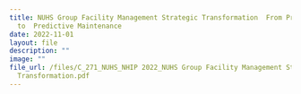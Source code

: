 ```yaml
---
title: NUHS Group Facility Management Strategic Transformation  From Preventive
  to  Predictive Maintenance
date: 2022-11-01
layout: file
description: ""
image: ""
file_url: /files/C_271_NUHS_NHIP 2022_NUHS Group Facility Management Strategic
  Transformation.pdf
---
```

